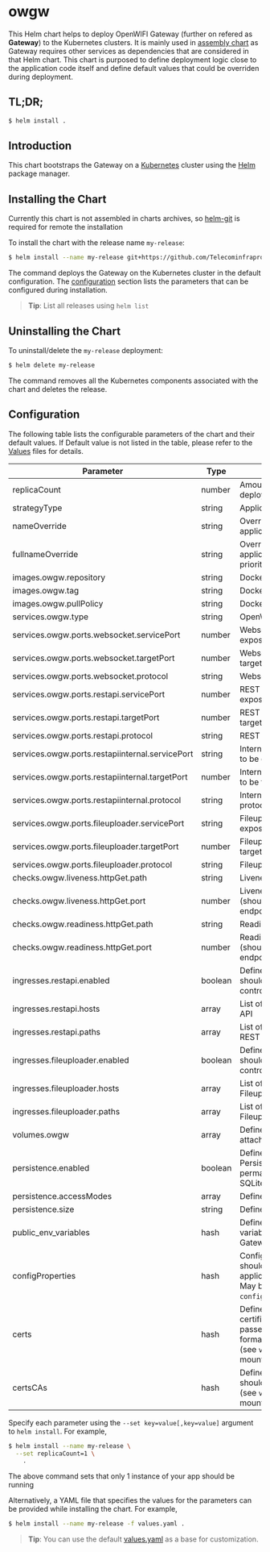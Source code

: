 # owgw

This Helm chart helps to deploy OpenWIFI Gateway (further on refered as __Gateway__) to the Kubernetes clusters. It is mainly used in [assembly chart](https://github.com/Telecominfraproject/wlan-cloud-ucentral-deploy/tree/main/chart) as Gateway requires other services as dependencies that are considered in that Helm chart. This chart is purposed to define deployment logic close to the application code itself and define default values that could be overriden during deployment.


## TL;DR;

```bash
$ helm install .
```

## Introduction

This chart bootstraps the Gateway on a [Kubernetes](http://kubernetes.io) cluster using the [Helm](https://helm.sh) package manager.

## Installing the Chart

Currently this chart is not assembled in charts archives, so [helm-git](https://github.com/aslafy-z/helm-git) is required for remote the installation

To install the chart with the release name `my-release`:

```bash
$ helm install --name my-release git+https://github.com/Telecominfraproject/wlan-cloud-ucentralgw@helm?ref=master
```

The command deploys the Gateway on the Kubernetes cluster in the default configuration. The [configuration](#configuration) section lists the parameters that can be configured during installation.

> **Tip**: List all releases using `helm list`

## Uninstalling the Chart

To uninstall/delete the `my-release` deployment:

```bash
$ helm delete my-release
```

The command removes all the Kubernetes components associated with the chart and deletes the release.

## Configuration

The following table lists the configurable parameters of the chart and their default values. If Default value is not listed in the table, please refer to the [Values](values.yaml) files for details.

| Parameter | Type | Description | Default |
|-----------|------|-------------|---------|
| replicaCount | number | Amount of replicas to be deployed | `1` |
| strategyType | string | Application deployment strategy | `'Recreate'` |
| nameOverride | string | Override to be used for application deployment |  |
| fullnameOverride | string | Override to be used for application deployment (has priority over nameOverride) |  |
| images.owgw.repository | string | Docker image repository |  |
| images.owgw.tag | string | Docker image tag | `'master'` |
| images.owgw.pullPolicy | string | Docker image pull policy | `'Always'` |
| services.owgw.type | string | OpenWIFI Gateway service type | `'LoadBalancer'` |
| services.owgw.ports.websocket.servicePort | number | Websocket endpoint port to be exposed on service | `15002` |
| services.owgw.ports.websocket.targetPort | number | Websocket endpoint port to be targeted by service | `15002` |
| services.owgw.ports.websocket.protocol | string | Websocket endpoint protocol | `'TCP'` |
| services.owgw.ports.restapi.servicePort | number | REST API endpoint port to be exposed on service | `16002` |
| services.owgw.ports.restapi.targetPort | number | REST API endpoint port to be targeted by service | `16002` |
| services.owgw.ports.restapi.protocol | string | REST API endpoint protocol | `'TCP'` |
| services.owgw.ports.restapiinternal.servicePort | string | Internal REST API endpoint port to be exposed on service | `17002` |
| services.owgw.ports.restapiinternal.targetPort | number | Internal REST API endpoint port to be targeted by service | `17002` |
| services.owgw.ports.restapiinternal.protocol | string | Internal REST API endpoint protocol | `'TCP'` |
| services.owgw.ports.fileuploader.servicePort | string | Fileuploader endpoint port to be exposed on service | `16003` |
| services.owgw.ports.fileuploader.targetPort | number | Fileuploader endpoint port to be targeted by service | `16003` |
| services.owgw.ports.fileuploader.protocol | string | Fileuploader endpoint protocol | `'TCP'` |
| checks.owgw.liveness.httpGet.path | string | Liveness check path to be used | `'/'` |
| checks.owgw.liveness.httpGet.port | number | Liveness check port to be used (should be pointint to ALB endpoint) | `16102` |
| checks.owgw.readiness.httpGet.path | string | Readiness check path to be used | `'/'` |
| checks.owgw.readiness.httpGet.port | number | Readiness check port to be used (should be pointint to ALB endpoint) | `16102` |
| ingresses.restapi.enabled | boolean | Defines if REST API endpoint should be exposed via Ingress controller | `False` |
| ingresses.restapi.hosts | array | List of hosts for exposed REST API |  |
| ingresses.restapi.paths | array | List of paths to be exposed for REST API |  |
| ingresses.fileuploader.enabled | boolean | Defines if Fileuploader endpoint should be exposed via Ingress controller | `False` |
| ingresses.fileuploader.hosts | array | List of hosts for exposed Fileuploader |  |
| ingresses.fileuploader.paths | array | List of paths for exposed Fileuploader |  |
| volumes.owgw | array | Defines list of volumes to be attached to the Gateway |  |
| persistence.enabled | boolean | Defines if the Gateway requires Persistent Volume (required for permanent files storage and SQLite DB if enabled) | `True` |
| persistence.accessModes | array | Defines PV access modes |  |
| persistence.size | string | Defines PV size | `'10Gi'` |
| public_env_variables | hash | Defines list of environment variables to be passed to the Gateway | |
| configProperties | hash | Configuration properties that should be passed to the application in `owgw.properties`. May be passed by key in set (i.e. `configProperties."rtty\.token"`) | |
| certs | hash | Defines files (keys and certificates) that should be passed to the Gateway (PEM format is adviced to be used) (see `volumes.owgw` on where it is mounted) |  |
| certsCAs | hash | Defines files with CAs that should be passed to the Gateway (see `volumes.owgw` on where it is mounted) |  |


Specify each parameter using the `--set key=value[,key=value]` argument to `helm install`. For example,

```bash
$ helm install --name my-release \
  --set replicaCount=1 \
    .
```

The above command sets that only 1 instance of your app should be running

Alternatively, a YAML file that specifies the values for the parameters can be provided while installing the chart. For example,

```bash
$ helm install --name my-release -f values.yaml .
```

> **Tip**: You can use the default [values.yaml](values.yaml) as a base for customization.
